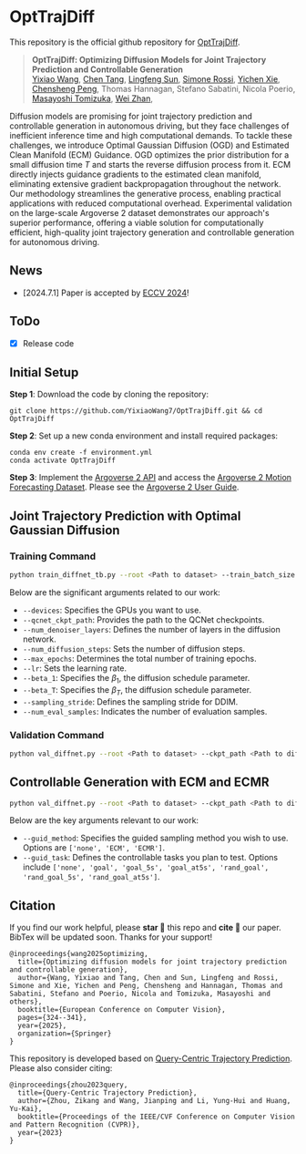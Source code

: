 # OptTrajDiff

This repository is the official github repository for [OptTrajDiff](https://yixiaowang7.github.io/OptTrajDiff_Page/).

 <!-- [![Project Page](https://img.shields.io/badge/Project-Website-orange)](https://cove-video.github.io/) [![arXiv](https://img.shields.io/badge/arXiv-COVE-b31b1b.svg)](https://arxiv.org/abs/2406.08850)  -->

> **OptTrajDiff: Optimizing Diffusion Models for Joint Trajectory Prediction and Controllable Generation**  
> [Yixiao Wang](https://yixiaowang7.github.io),
> [Chen Tang](https://scholar.google.com/citations?user=x78TL58AAAAJ&hl=en&oi=ao),
> [Lingfeng Sun](https://scholar.google.com/citations?user=Uxb6wbkAAAAJ&hl=en&oi=ao),
> [Simone Rossi](https://scholar.google.com/citations?hl=en&user=lTt86awAAAAJ),
> [Yichen Xie](https://scholar.google.com/citations?user=SdX6DaEAAAAJ&hl=en&oi=ao),
> [Chensheng Peng](https://scholar.google.com/citations?user=DbZxclcAAAAJ&hl=en&oi=ao),
> Thomas Hannagan,
> Stefano Sabatini,
> Nicola Poerio,
> [Masayoshi Tomizuka](https://scholar.google.com/citations?user=8m8taGEAAAAJ&hl=en&oi=ao),
> [Wei Zhan](https://scholar.google.com/citations?user=xVN3UxYAAAAJ&hl=en&oi=ao),


<p>
<!-- <img src="assets/repo_figures/Picture1.jpg" width="1080px"/> -->

 Diffusion models are promising for joint trajectory prediction and controllable generation in autonomous driving, but they face challenges of inefficient inference time and high computational demands. To tackle these challenges, we introduce Optimal Gaussian Diffusion (OGD) and Estimated Clean Manifold (ECM) Guidance. OGD optimizes the prior distribution for a small diffusion time $T$ and starts the reverse diffusion process from it. ECM directly injects guidance gradients to the estimated clean manifold, eliminating extensive gradient backpropagation throughout the network. Our methodology streamlines the generative process, enabling practical applications with reduced computational overhead. Experimental validation on the large-scale Argoverse 2 dataset demonstrates our approach's superior performance, offering a viable solution for computationally efficient, high-quality joint trajectory generation and controllable generation for autonomous driving.

</p>

## News
- [2024.7.1] Paper is accepted by [ECCV 2024](https://eccv2024.ecva.net/)!

## ToDo
<!-- - □ Release code -->
- [x] Release code

## Initial Setup

**Step 1**: Download the code by cloning the repository:
```
git clone https://github.com/YixiaoWang7/OptTrajDiff.git && cd OptTrajDiff
```

**Step 2**: Set up a new conda environment and install required packages:
```
conda env create -f environment.yml
conda activate OptTrajDiff
```

**Step 3**: Implement the [Argoverse 2 API](https://github.com/argoverse/av2-api) and access the [Argoverse 2 Motion Forecasting Dataset](https://www.argoverse.org/av2.html). Please see the [Argoverse 2 User Guide](https://argoverse.github.io/user-guide/getting_started.html).



## Joint Trajectory Prediction with Optimal Gaussian Diffusion

### Training Command
```sh
python train_diffnet_tb.py --root <Path to dataset> --train_batch_size 16 --val_batch_size 4 --test_batch_size 4 --dataset argoverse_v2 --num_historical_steps 50 --num_future_steps 60 --num_recurrent_steps 3 --pl2pl_radius 150 --time_span 10 --pl2a_radius 50 --a2a_radius 50 --num_t2m_steps 30 --pl2m_radius 150 --a2m_radius 150 --devices "4,5,6" --qcnet_ckpt_path <Path to QCNet checkpoint> --num_workers 4 --num_denoiser_layers 3 --num_diffusion_steps 100 --T_max 30 --max_epochs 30 --lr 0.005 --beta_1 0.0001 --beta_T 0.05 --diff_type opd --sampling ddim --sampling_stride 10 --num_eval_samples 6 --choose_best_mode FDE --std_reg 0.3 --check_val_every_n_epoch 3 --path_pca_s_mean 'pca/imp_org/s_mean_10.npy' --path_pca_VT_k 'pca/imp_org/VT_k_10.npy' --path_pca_V_k 'pca/imp_org/V_k_10.npy' --path_pca_latent_mean 'pca/imp_org/latent_mean_10.npy' --path_pca_latent_std 'pca/imp_org/latent_std_10.npy'
```
Below are the significant arguments related to our work:

- `--devices`: Specifies the GPUs you want to use.
- `--qcnet_ckpt_path`: Provides the path to the QCNet checkpoints.
- `--num_denoiser_layers`: Defines the number of layers in the diffusion network.
- `--num_diffusion_steps`: Sets the number of diffusion steps.
- `--max_epochs`: Determines the total number of training epochs.
- `--lr`: Sets the learning rate.
- `--beta_1`: Specifies the  $\beta_1$, the diffusion schedule parameter.
- `--beta_T`: Specifies the $\beta_T$, the diffusion schedule parameter.
- `--sampling_stride`: Defines the sampling stride for DDIM.
- `--num_eval_samples`: Indicates the number of evaluation samples.


### Validation Command
```sh
python val_diffnet.py --root <Path to dataset> --ckpt_path <Path to diffusion network checkpoint> --devices '5,' --batch_size 8 --sampling ddim --sampling_stride 10 --num_eval_samples 128 --std_reg 0.3 --path_pca_V_k 'pca/imp_org/V_k_10.npy' --network_mode 'val'
```



## Controllable Generation with ECM and ECMR
```sh
python val_diffnet.py --root <Path to dataset> --ckpt_path <Path to diffusion network checkpoint> --devices '2,' --batch_size 16 --sampling ddim --sampling_stride 10 --num_eval_samples 128 --std_reg 0.3 --path_pca_V_k 'pca/imp_org/V_k_10.npy' --network_mode 'val' --guid_sampling 'guid' --guid_task 'rand_goal_5s' --guid_method <Guided sampling method> --guid_plot plot --cost_param_costl 10.0 --cost_param_threl 1.0
```
Below are the key arguments relevant to our work:
- `--guid_method`: Specifies the guided sampling method you wish to use. Options are `['none', 'ECM', 'ECMR']`.
- `--guid_task`: Defines the controllable tasks you plan to test. Options include `['none', 'goal', 'goal_5s', 'goal_at5s', 'rand_goal', 'rand_goal_5s', 'rand_goal_at5s']`.


## Citation
If you find our work helpful, please **star 🌟** this repo and **cite 📑** our paper. BibTex will be updated soon. Thanks for your support!
```
@inproceedings{wang2025optimizing,
  title={Optimizing diffusion models for joint trajectory prediction and controllable generation},
  author={Wang, Yixiao and Tang, Chen and Sun, Lingfeng and Rossi, Simone and Xie, Yichen and Peng, Chensheng and Hannagan, Thomas and Sabatini, Stefano and Poerio, Nicola and Tomizuka, Masayoshi and others},
  booktitle={European Conference on Computer Vision},
  pages={324--341},
  year={2025},
  organization={Springer}
}
```

This repository is developed based on [Query-Centric Trajectory Prediction](https://github.com/ZikangZhou/QCNet).
Please also consider citing:
```
@inproceedings{zhou2023query,
  title={Query-Centric Trajectory Prediction},
  author={Zhou, Zikang and Wang, Jianping and Li, Yung-Hui and Huang, Yu-Kai},
  booktitle={Proceedings of the IEEE/CVF Conference on Computer Vision and Pattern Recognition (CVPR)},
  year={2023}
}
```
